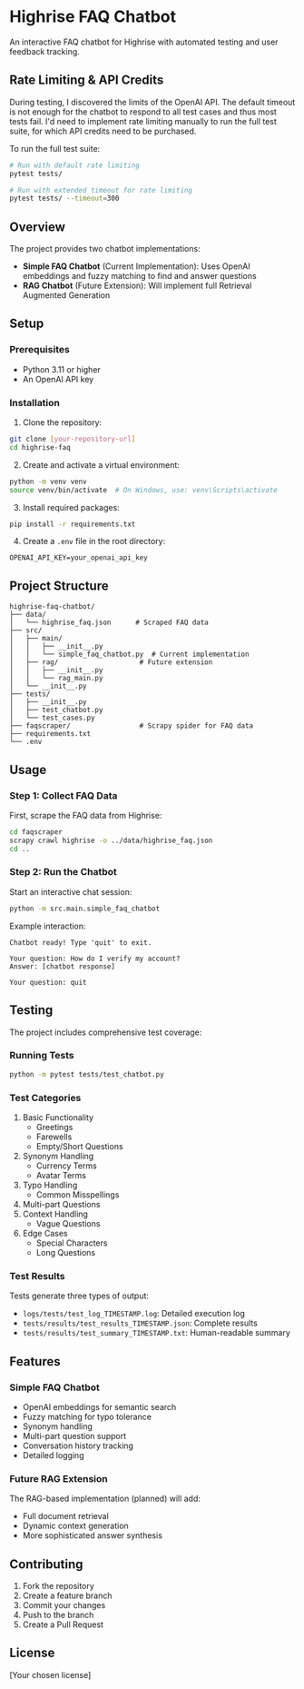# Highrise FAQ Chatbot

An interactive FAQ chatbot for Highrise with automated testing and user feedback tracking.

## Rate Limiting & API Credits

During testing, I discovered the limits of the OpenAI API. The default timeout is not enough for the chatbot to respond to all test cases and thus most tests fail. I'd need to implement rate limiting manually to run the full test suite, for which API credits need to be purchased.

To run the full test suite:

```bash
# Run with default rate limiting
pytest tests/

# Run with extended timeout for rate limiting
pytest tests/ --timeout=300
```

## Overview

The project provides two chatbot implementations:

- **Simple FAQ Chatbot** (Current Implementation): Uses OpenAI embeddings and fuzzy matching to find and answer questions
- **RAG Chatbot** (Future Extension): Will implement full Retrieval Augmented Generation

## Setup

### Prerequisites

- Python 3.11 or higher
- An OpenAI API key

### Installation

1. Clone the repository:

```bash
git clone [your-repository-url]
cd highrise-faq
```

2. Create and activate a virtual environment:

```bash
python -m venv venv
source venv/bin/activate  # On Windows, use: venv\Scripts\activate
```

3. Install required packages:

```bash
pip install -r requirements.txt
```

4. Create a `.env` file in the root directory:

```env
OPENAI_API_KEY=your_openai_api_key
```

## Project Structure

```
highrise-faq-chatbot/
├── data/
│   └── highrise_faq.json      # Scraped FAQ data
├── src/
│   ├── main/
│   │   ├── __init__.py
│   │   └── simple_faq_chatbot.py  # Current implementation
│   ├── rag/                    # Future extension
│   │   ├── __init__.py
│   │   └── rag_main.py
│   └── __init__.py
├── tests/
│   ├── __init__.py
│   ├── test_chatbot.py
│   └── test_cases.py
├── faqscraper/                 # Scrapy spider for FAQ data
├── requirements.txt
└── .env
```

## Usage

### Step 1: Collect FAQ Data

First, scrape the FAQ data from Highrise:

```bash
cd faqscraper
scrapy crawl highrise -o ../data/highrise_faq.json
cd ..
```

### Step 2: Run the Chatbot

Start an interactive chat session:

```bash
python -m src.main.simple_faq_chatbot
```

Example interaction:

```
Chatbot ready! Type 'quit' to exit.

Your question: How do I verify my account?
Answer: [chatbot response]

Your question: quit
```

## Testing

The project includes comprehensive test coverage:

### Running Tests

```bash
python -m pytest tests/test_chatbot.py
```

### Test Categories

1. Basic Functionality
   - Greetings
   - Farewells
   - Empty/Short Questions
2. Synonym Handling
   - Currency Terms
   - Avatar Terms
3. Typo Handling
   - Common Misspellings
4. Multi-part Questions
5. Context Handling
   - Vague Questions
6. Edge Cases
   - Special Characters
   - Long Questions

### Test Results

Tests generate three types of output:

- `logs/tests/test_log_TIMESTAMP.log`: Detailed execution log
- `tests/results/test_results_TIMESTAMP.json`: Complete results
- `tests/results/test_summary_TIMESTAMP.txt`: Human-readable summary

## Features

### Simple FAQ Chatbot

- OpenAI embeddings for semantic search
- Fuzzy matching for typo tolerance
- Synonym handling
- Multi-part question support
- Conversation history tracking
- Detailed logging

### Future RAG Extension

The RAG-based implementation (planned) will add:

- Full document retrieval
- Dynamic context generation
- More sophisticated answer synthesis

## Contributing

1. Fork the repository
2. Create a feature branch
3. Commit your changes
4. Push to the branch
5. Create a Pull Request

## License

[Your chosen license]
